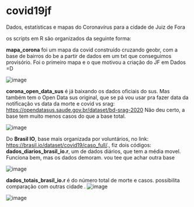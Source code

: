 # covid19jf
Dados, estatísticas e mapas do Coronavírus para a cidade de Juiz de Fora


os scripts em R são organizados da seguinte forma:

**mapa_corona** foi um mapa da covid construído cruzando geobr, com a base de bairros do be a partir de dados em um txt que conseguimos provisório. Foi o primeiro mapa e o que motivou a criação do JF em Dados =D

![image](https://user-images.githubusercontent.com/53457944/113977685-56098180-9819-11eb-9f0e-0bd36f42091f.png)


**corona_open_data_sus** é já baixando os dados oficiais do sus.
Mas também tem o Open Data sus original, que se pá vou usar pra fazer data da notificação vs data da morte e covid vs srag: https://opendatasus.saude.gov.br/dataset/bd-srag-2020 
Não deu certo, a base tem muito menos casos do que a base total.

![image](https://user-images.githubusercontent.com/53457944/113977580-2d818780-9819-11eb-8dbe-41ed87f742ea.png)


Do **Brasil IO**, base mais organizada por voluntários, no link: https://brasil.io/dataset/covid19/caso_full/., fiz dois códigos:
**dados_diarios_brasil_io.r**, um de dados diários, que tem a média movel. Funciona bem, mas os dados demoram. vou tee que achar outra base

![image](https://user-images.githubusercontent.com/53457944/113977274-bb10a780-9818-11eb-9b2b-b268d5529f06.png)

**dados_totais_brasil_io.r** é do número total de morte e casos. possibilita comparação com outras cidade .
![image](https://user-images.githubusercontent.com/53457944/113977326-ccf24a80-9818-11eb-8de1-d62d9dd5f230.png)

![image](https://user-images.githubusercontent.com/53457944/113977367-dd0a2a00-9818-11eb-9039-8c141e507bf1.png)

